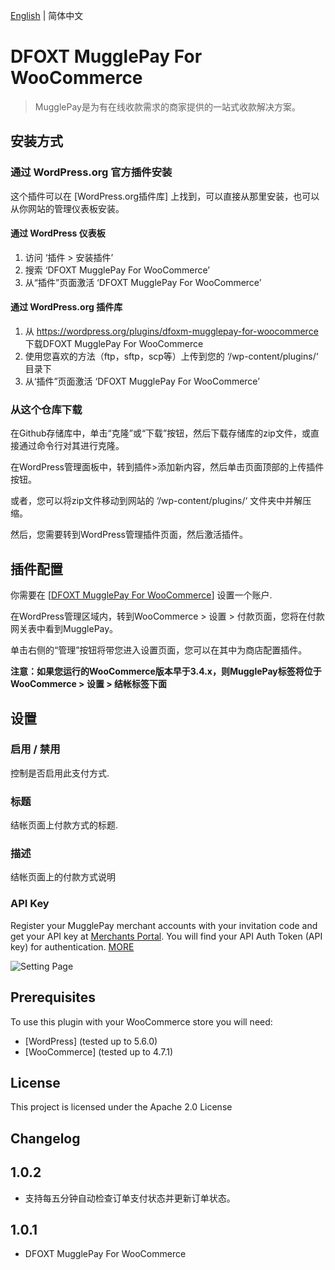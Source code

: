 [English](https://github.com/hoythan/MugglePayForWooCommerce) | 简体中文

# DFOXT MugglePay For WooCommerce
> MugglePay是为有在线收款需求的商家提供的一站式收款解决方案。

## 安装方式

### 通过 WordPress.org 官方插件安装

这个插件可以在 [WordPress.org插件库] 上找到，可以直接从那里安装，也可以从你网站的管理仪表板安装。

#### 通过 WordPress 仪表板
1. 访问 ‘插件 > 安装插件’
2. 搜索 ‘DFOXT MugglePay For WooCommerce’
3. 从“插件”页面激活 ‘DFOXT MugglePay For WooCommerce’

#### 通过 WordPress.org 插件库
1. 从 <https://wordpress.org/plugins/dfoxm-mugglepay-for-woocommerce> 下载DFOXT MugglePay For WooCommerce
2. 使用您喜欢的方法（ftp，sftp，scp等）上传到您的 ‘/wp-content/plugins/‘ 目录下
3. 从‘插件”页面激活 ‘DFOXT MugglePay For WooCommerce’

### 从这个仓库下载

在Github存储库中，单击“克隆”或“下载”按钮，然后下载存储库的zip文件，或直接通过命令行对其进行克隆。

在WordPress管理面板中，转到插件>添加新内容，然后单击页面顶部的上传插件按钮。

或者，您可以将zip文件移动到网站的 ‘/wp-content/plugins/‘ 文件夹中并解压缩。

然后，您需要转到WordPress管理插件页面，然后激活插件。

## 插件配置

你需要在 [[DFOXT MugglePay For WooCommerce](https://merchants.mugglepay.com/user/register?ref=MP9237F1193789)] 设置一个账户.

在WordPress管理区域内，转到WooCommerce > 设置 > 付款页面，您将在付款网关表中看到MugglePay。

单击右侧的“管理”按钮将带您进入设置页面，您可以在其中为商店配置插件。

**注意：如果您运行的WooCommerce版本早于3.4.x，则MugglePay标签将位于WooCommerce > 设置 > 结帐标签下面**

## 设置

### 启用 / 禁用

控制是否启用此支付方式.

### 标题

结帐页面上付款方式的标题.

### 描述 

结帐页面上的付款方式说明 

### API Key

Register your MugglePay merchant accounts with your invitation code and get your API key at [Merchants Portal](https://merchants.mugglepay.com/user/register?ref=MP9237F1193789). You will find your API Auth Token (API key) for authentication. [MORE](https://merchants.mugglepay.com/user/register?ref=MP9237F1193789)

![Setting Page](https://github.com/hoythan/MugglePayForWooCommerce/blob/main/assets/screenshot-1.jpg)

## Prerequisites

To use this plugin with your WooCommerce store you will need:

* [WordPress] (tested up to 5.6.0)
* [WooCommerce] (tested up to 4.7.1)


## License

This project is licensed under the Apache 2.0 License

## Changelog

## 1.0.2 ##
* 支持每五分钟自动检查订单支付状态并更新订单状态。

## 1.0.1 ##
* DFOXT MugglePay For WooCommerce